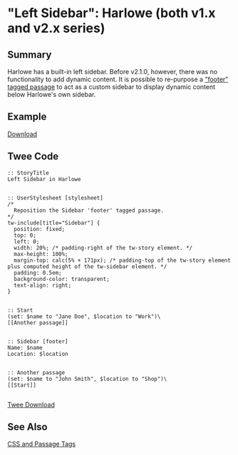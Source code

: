 # "Left Sidebar": Harlowe (both v1.x and v2.x series)

## Summary

Harlowe has a built-in left sidebar. Before v2.1.0, however, there was no functionality to add dynamic content. It is possible to re-purpose a ["footer" tagged passage](https://twine2.neocities.org/#passagetag_footer) to act as a custom sidebar to display dynamic content below Harlowe's own sidebar.

## Example

[Download](harlowe_sidebar_left_example.html)

## Twee Code

```twee
:: StoryTitle
Left Sidebar in Harlowe


:: UserStylesheet [stylesheet]
/*
  Reposition the Sidebar 'footer' tagged passage.
*/
tw-include[title="Sidebar"] {
  position: fixed;
  top: 0;
  left: 0;
  width: 20%; /* padding-right of the tw-story element. */
  max-height: 100%;
  margin-top: calc(5% + 171px); /* padding-top of the tw-story element plus computed height of the tw-sidebar element. */
  padding: 0.5em;
  background-color: transparent;
  text-align: right;
}


:: Start
(set: $name to "Jane Doe", $location to "Work")\
[[Another passage]]


:: Sidebar [footer]
Name: $name
Location: $location


:: Another passage
(set: $name to "John Smith", $location to "Shop")\
[[Start]]


```

[Twee Download](harlowe_sidebar_left_twee.txt)

## See Also

[CSS and Passage Tags](../../passagetags/harlowe/harlowe_passagetags.md)

